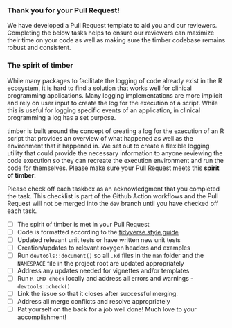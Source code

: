 ### Thank you for your Pull Request! 

We have developed a Pull Request template to aid you and our reviewers.  Completing the below tasks helps to ensure our reviewers can maximize their time on your code as well as making sure the timber codebase remains robust and consistent.  

### The spirit of timber

While many packages to facilitate the logging of code already exist in the R ecosystem, it is hard to find a solution that works well for clinical programming applications. Many logging implementations are more implicit and rely on user input to create the log for the execution of a script. While this is useful for logging specific events of an application, in clinical programming a log has a set purpose.

timber is built around the concept of creating a log for the execution of an R script that provides an overview of what happened as well as the environment that it happened in. We set out to create a flexible logging utility that could provide the necessary information to anyone reviewing the code execution so they can recreate the execution environment and run the code for themselves. Please make sure your Pull Request meets this **spirit of timber**.

Please check off each taskbox as an acknowledgment that you completed the task. This checklist is part of the Github Action workflows and the Pull Request will not be merged into the `dev` branch until you have checked off each task.

- [ ] The spirit of timber is met in your Pull Request
- [ ] Code is formatted according to the [tidyverse style guide](https://style.tidyverse.org/) 
- [ ] Updated relevant unit tests or have written new unit tests
- [ ] Creation/updates to relevant roxygen headers and examples 
- [ ] Run `devtools::document()` so all `.Rd` files in the `man` folder and the `NAMESPACE` file in the project root are updated appropriately
- [ ] Address any updates needed for vignettes and/or templates
- [ ] Run `R CMD check` locally and address all errors and warnings - `devtools::check()`
- [ ] Link the issue so that it closes after successful merging. 
- [ ] Address all merge conflicts and resolve appropriately 
- [ ] Pat yourself on the back for a job well done!  Much love to your accomplishment!
